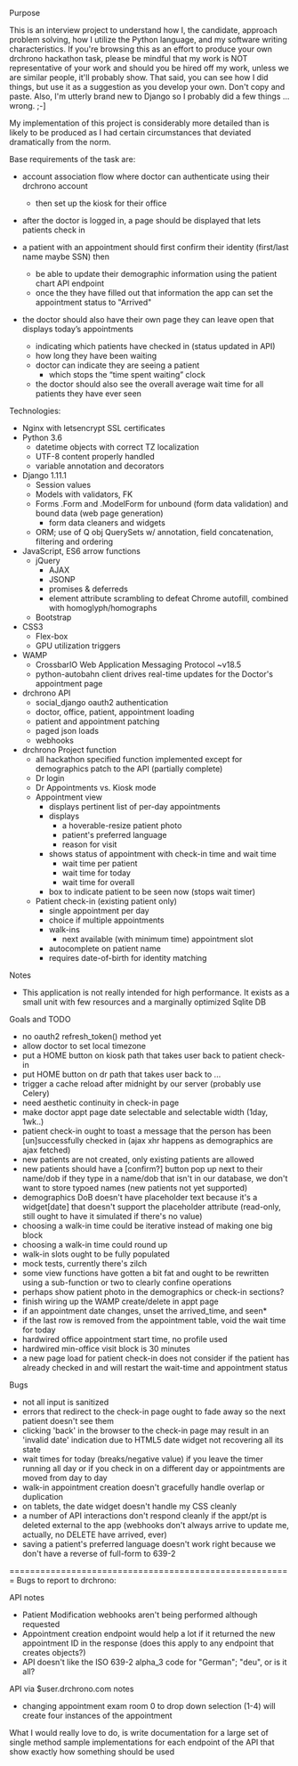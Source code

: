 Purpose

This is an interview project to understand how I, the candidate, approach problem solving, how I utilize the Python language, and my software writing characteristics. If you're browsing this as an effort to produce your own drchrono hackathon task, please be mindful that my work is NOT representative of your work and should you be hired off my work, unless we are similar people, it'll probably show. That said, you can see how I did things, but use it as a suggestion as you develop your own. Don't copy and paste. Also, I'm utterly brand new to Django so I probably did a few things ... wrong. ;-]

My implementation of this project is considerably more detailed than is likely to be produced as I had certain circumstances that deviated dramatically from the norm.

Base requirements of the task are:

* account association flow where doctor can authenticate using their drchrono account
  * then set up the kiosk for their office
* after the doctor is logged in, a page should be displayed that lets patients check in
* a patient with an appointment should first confirm their identity (first/last name maybe SSN) then
  * be able to update their demographic information using the patient chart API endpoint
  * once the they have filled out that information the app can set the appointment status to "Arrived"

* the doctor should also have their own page they can leave open that displays today’s appointments
  * indicating which patients have checked in (status updated in API)
  * how long they have been waiting
  * doctor can indicate they are seeing a patient
    * which stops the “time spent waiting” clock
  * the doctor should also see the overall average wait time for all patients they have ever seen



Technologies:

* Nginx with letsencrypt SSL certificates
* Python 3.6
  * datetime objects with correct TZ localization
  * UTF-8 content properly handled
  * variable annotation and decorators
* Django 1.11.1
  * Session values
  * Models with validators, FK
  * Forms .Form and .ModelForm for unbound (form data validation) and bound data (web page generation)
    * form data cleaners and widgets
  * ORM; use of Q obj QuerySets w/ annotation, field concatenation, filtering and ordering
* JavaScript, ES6 arrow functions
  * jQuery
    * AJAX
    * JSONP
    * promises & deferreds
    * element attribute scrambling to defeat Chrome autofill, combined with homoglyph/homographs
  * Bootstrap
* CSS3
  * Flex-box
  * GPU utilization triggers
* WAMP
  * CrossbarIO Web Application Messaging Protocol ~v18.5
  * python-autobahn client drives real-time updates for the Doctor's appointment page
* drchrono API
  * social_django oauth2 authentication
  * doctor, office, patient, appointment loading
  * patient and appointment patching
  * paged json loads
  * webhooks
* drchrono Project function
  * all hackathon specified function implemented except for demographics patch to the API (partially complete)
  * Dr login
  * Dr Appointments vs. Kiosk mode
  * Appointment view
    * displays pertinent list of per-day appointments
    * displays
      * a hoverable-resize patient photo
      * patient's preferred language
      * reason for visit
    * shows status of appointment with check-in time and wait time
      * wait time per patient
      * wait time for today
      * wait time for overall
    * box to indicate patient to be seen now (stops wait timer)
  * Patient check-in (existing patient only)
    * single appointment per day
    * choice if multiple appointments
    * walk-ins
      * next available (with minimum time) appointment slot
    * autocomplete on patient name
    * requires date-of-birth for identity matching



Notes

* This application is not really intended for high performance. It exists as a small unit with few resources and a marginally optimized Sqlite DB



Goals and TODO

* no oauth2 refresh_token() method yet
* allow doctor to set local timezone
* put a HOME button on kiosk path that takes user back to patient check-in
* put HOME button on dr path that takes user back to ...
* trigger a cache reload after midnight by our server (probably use Celery)
* need aesthetic continuity in check-in page
* make doctor appt page date selectable and selectable width (1day, 1wk..)
* patient check-in ought to toast a message that the person has been [un]successfully checked in (ajax xhr happens as demographics are ajax fetched)
* new patients are not created, only existing patients are allowed
* new patients should have a [confirm?] button pop up next to their name/dob if they type in a name/dob that isn't in our database, we don't want to store typoed names (new patients not yet supported)
* demographics DoB doesn't have placeholder text because it's a widget[date] that doesn't support the placeholder attribute (read-only, still ought to have it simulated if there's no value)
* choosing a walk-in time could be iterative instead of making one big block
* choosing a walk-in time could round up
* walk-in slots ought to be fully populated
* mock tests, currently there's zilch
* some view functions have gotten a bit fat and ought to be rewritten using a sub-function or two to clearly confine operations
* perhaps show patient photo in the demographics or check-in sections?
* finish wiring up the WAMP create/delete in appt page
* if an appointment date changes, unset the arrived_time, and seen*
* if the last row is removed from the appointment table, void the wait time for today
* hardwired office appointment start time, no profile used
* hardwired min-office visit block is 30 minutes
* a new page load for patient check-in does not consider if the patient has already checked in and will restart the wait-time and appointment status


Bugs

* not all input is sanitized
* errors that redirect to the check-in page ought to fade away so the next patient doesn't see them
* clicking 'back' in the browser to the check-in page may result in an 'invalid date' indication due to HTML5 date widget not recovering all its state
* wait times for today (breaks/negative value) if you leave the timer running all day or if you check in on a different day or appointments are moved from day to day
* walk-in appointment creation doesn't gracefully handle overlap or duplication
* on tablets, the date widget doesn't handle my CSS cleanly
* a number of API interactions don't respond cleanly if the appt/pt is deleted external to the app (webhooks don't always arrive to update me, actually, no DELETE have arrived, ever)
* saving a patient's preferred language doesn't work right because we don't have a reverse of full-form to 639-2


=======================================================
Bugs to report to drchrono:

API notes
* Patient Modification webhooks aren't being performed although requested
* Appointment creation endpoint would help a lot if it returned the new appointment ID in the response (does this apply to any endpoint that creates objects?)
* API doesn't like the ISO 639-2 alpha_3 code for "German"; "deu", or is it all?



API via $user.drchrono.com notes
* changing appointment exam room 0 to drop down selection (1-4) will create four instances of the appointment



What I would really love to do, is write documentation for a large set of single method sample implementations for each endpoint of the API that show exactly how something should be used
